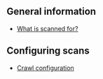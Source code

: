 ## General information

- [What is scanned for?](what-is-scanned-for.md)

## Configuring scans

- [Crawl configuration](crawl-configuration.md)
